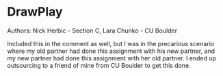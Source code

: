 # DrawPlay
Authors: Nick Herbic - Section C, Lara Chunko - CU Boulder

Included this in the comment as well, but I was in the precarious scenario where my old partner had done this assignment with his new partner, and my new partner had done this assignment with her old partner. I ended up outsourcing to a friend of mine from CU Boulder to get this done.
